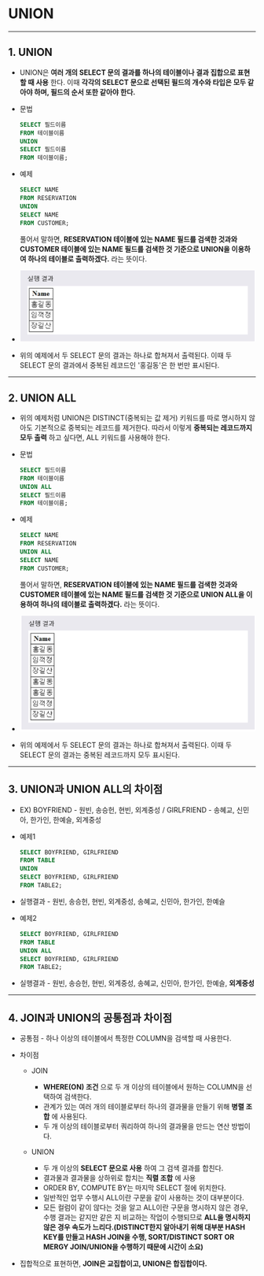 # UNION
***

## 1. UNION

* UNION은 **여러 개의 SELECT 문의 결과를 하나의 테이블이나 결과 집합으로 표현할 때 사용** 한다. 이때 **각각의 SELECT 문으로 선택된 필드의 개수와 타입은 모두 같아야 하며, 필드의 순서 또한 같아야 한다.**

* 문법
  ```SQL
  SELECT 필드이름
  FROM 테이블이름
  UNION
  SELECT 필드이름
  FROM 테이블이름;
  ```

* 예제
  ```SQL
  SELECT NAME
  FROM RESERVATION
  UNION
  SELECT NAME
  FROM CUSTOMER;
  ```
  풀어서 말하면, **RESERVATION 테이블에 있는 NAME 필드를 검색한 것과와 CUSTOMER 테이블에 있는 NAME 필드를 검색한 것 기준으로 UNION을 이용하여 하나의 테이블로 출력하겠다.** 라는 뜻이다.

* <img src="../../images/6_07.PNG" width="600"/>
* 위의 예제에서 두 SELECT 문의 결과는 하나로 합쳐져서 출력된다. 이때 두 SELECT 문의 결과에서 중복된 레코드인 '홍길동'은 한 번만 표시된다.
***

## 2. UNION ALL

* 위의 예제처럼 UNION은 DISTINCT(중복되는 값 제거) 키워드를 따로 명시하지 않아도 기본적으로 중복되는 레코드를 제거한다. 따라서 이렇게 **중복되는 레코드까지 모두 출력** 하고 싶다면, ALL 키워드를 사용해야 한다.

* 문법
  ```SQL
  SELECT 필드이름
  FROM 테이블이름
  UNION ALL
  SELECT 필드이름
  FROM 테이블이름;
  ```

* 예제
  ```SQL
  SELECT NAME
  FROM RESERVATION
  UNION ALL
  SELECT NAME
  FROM CUSTOMER;
  ```
  풀어서 말하면, **RESERVATION 테이블에 있는 NAME 필드를 검색한 것과와 CUSTOMER 테이블에 있는 NAME 필드를 검색한 것 기준으로 UNION ALL을 이용하여 하나의 테이블로 출력하겠다.** 라는 뜻이다.

* <img src="../../images/6_08.PNG" width="600"/>
* 위의 예제에서 두 SELECT 문의 결과는 하나로 합쳐져서 출력된다. 이때 두 SELECT 문의 결과는 중복된 레코드까지 모두 표시된다.
***

## 3. UNION과 UNION ALL의 차이점

* EX) BOYFRIEND - 원빈, 송승헌, 현빈, 외계중성 / GIRLFRIEND - 송혜교, 신민아, 한가인, 한예슬, 외계중성

* 예제1
  ```SQL
  SELECT BOYFRIEND, GIRLFRIEND
  FROM TABLE
  UNION
  SELECT BOYFRIEND, GIRLFRIEND
  FROM TABLE2;
  ```

* 실행결과 - 원빈, 송승헌, 현빈, 외계중성, 송혜교, 신민아, 한가인, 한예슬

* 예제2
  ```SQL
  SELECT BOYFRIEND, GIRLFRIEND
  FROM TABLE
  UNION ALL
  SELECT BOYFRIEND, GIRLFRIEND
  FROM TABLE2;
  ```

* 실행결과 - 원빈, 송승헌, 현빈, 외계중성, 송혜교, 신민아, 한가인, 한예슬, **외계중성**
***

## 4. JOIN과 UNION의 공통점과 차이점

* 공통점 - 하나 이상의 테이블에서 특정한 COLUMN을 검색할 때 사용한다.

* 차이점
  * JOIN
    * **WHERE(ON) 조건** 으로 두 개 이상의 테이블에서 원하는 COLUMN을 선택하여 검색한다.
    * 관계가 있는 여러 개의 테이블로부터 하나의 결과물을 만들기 위해 **병렬 조합** 에 사용된다.
    * 두 개 이상의 테이블로부터 쿼리하여 하나의 결과물을 만드는 연산 방법이다.

  * UNION
    * 두 개 이상의 **SELECT 문으로 사용** 하여 그 검색 결과를 합친다.
    * 결과물과 결과물을 상하위로 합치는 **직렬 조합** 에 사용
    * ORDER BY, COMPUTE BY는 마지막 SELECT 절에 위치한다.
    * 일반적인 업무 수행시 ALL이란 구문을 같이 사용하는 것이 대부분이다.
    * 모든 컬럼이 같이 않다는 것을 알고 ALL이란 구문을 명시하지 않은 경우, 수행 결과는 같지만 같은 지 비교하는 작업이 수행되므로 **ALL을 명시하지 않은 경우 속도가 느리다.(DISTINCT한지 알아내기 위해 대부분 HASH KEY를 만들고 HASH JOIN을 수행, SORT/DISTINCT SORT OR MERGY JOIN/UNION을 수행하기 때문에 시간이 소요)**

* 집합적으로 표현하면, **JOIN은 교집합이고, UNION은 합집합이다.**
